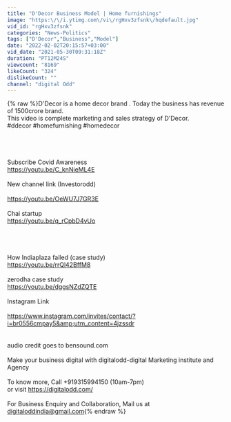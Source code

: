 ```yaml
---
title: "D'Decor Business Model | Home furnishings"
image: "https:\/\/i.ytimg.com\/vi\/rgHxv3zfsnk\/hqdefault.jpg"
vid_id: "rgHxv3zfsnk"
categories: "News-Politics"
tags: ["D'Decor","Business","Model"]
date: "2022-02-02T20:15:57+03:00"
vid_date: "2021-05-30T09:31:18Z"
duration: "PT12M24S"
viewcount: "8169"
likeCount: "324"
dislikeCount: ""
channel: "digital Odd"
---
```

{% raw %}D'Decor is a home decor brand . Today the business has revenue of 1500crore brand.<br />This video is complete marketing and sales strategy of D'Decor.<br />#ddecor #homefurnishing #homedecor<br /><br /><br /><br /><br />Subscribe Covid Awareness<br /><a rel="nofollow" target="blank" href="https://youtu.be/C_knNieML4E">https://youtu.be/C_knNieML4E</a><br /><br />New channel link (Investorodd)<br /><br /><a rel="nofollow" target="blank" href="https://youtu.be/OeWU7J7GR3E">https://youtu.be/OeWU7J7GR3E</a><br /><br />Chai startup<br /><a rel="nofollow" target="blank" href="https://youtu.be/q_rCpbD4vUo">https://youtu.be/q_rCpbD4vUo</a><br /><br /><br /><br /><br />How Indiaplaza failed (case study)<br /><a rel="nofollow" target="blank" href="https://youtu.be/rrQl42BffM8">https://youtu.be/rrQl42BffM8</a><br /><br />zerodha case study<br /><a rel="nofollow" target="blank" href="https://youtu.be/dggsNZdZQTE">https://youtu.be/dggsNZdZQTE</a><br /><br />Instagram Link<br /><br /><a rel="nofollow" target="blank" href="https://www.instagram.com/invites/contact/?i=br0556cmpay5&amp;utm_content=4jzssdr">https://www.instagram.com/invites/contact/?i=br0556cmpay5&amp;utm_content=4jzssdr</a><br /><br /><br />audio credit goes to bensound.com<br /><br />Make your business digital with digitalodd-digital Marketing institute and Agency<br /><br />To know more, Call +919315994150 (10am-7pm)<br />or visit <a rel="nofollow" target="blank" href="https://digitalodd.com/">https://digitalodd.com/</a><br /><br />For Business Enquiry and Collaboration, Mail us at digitaloddindia@gmail.com{% endraw %}
